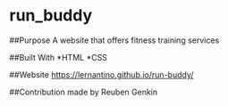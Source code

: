 # run_buddy

##Purpose
A website that offers fitness training services


##Built With
*HTML
*CSS

##Website
https://lernantino.github.io/run-buddy/

##Contribution
made by Reuben Genkin
